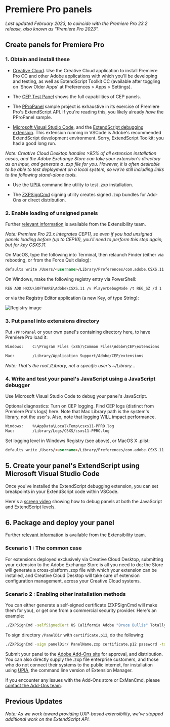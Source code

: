 # Premiere Pro panels

*Last updated February 2023, to coincide with the  Premiere Pro 23.2 release, also known as "Premiere Pro 2023".*

## Create panels for Premiere Pro

### 1. Obtain and install these

- [Creative Cloud](http://creative.adobe.com). Use the Creative Cloud
    application to install Premiere Pro CC and other Adobe applications with
    which you'll be developing and testing, as well as ExtendScript Toolkit CC
    (available after toggling on 'Show Older Apps' at Preferences > Apps > Settings). 

- The [CEP Test
    Panel](https://github.com/Adobe-CEP/CEP-Resources/tree/master/CEP_11.x/Samples/CEP_HTML_Test_Extension-10.0)
    shows the full capabilities of CEP panels.

- The [PProPanel](https://github.com/Adobe-CEP/Samples/tree/master/PProPanel)
    sample project is exhaustive in its exercise of Premiere Pro's ExtendScript
    API. If you're reading this, you likely already _have_ the PProPanel sample.
    
- [Microsoft Visual Studio Code](https://visualstudio.microsoft.com/vs/), and the [ExtendScript debugging extension](https://marketplace.visualstudio.com/items?itemName=Adobe.extendscript-debug). This extension running in VSCode is Adobe's recommended ExtendScript development environment. Sorry, ExtendScript Toolkit; you had a good long run.

*Note: Creative Cloud Desktop handles >95% of all extension installation cases, and the Adobe Exchange Store can take your extension's directory as an input, and generate a .zxp file for you. However, it is often desirable to be able to test deployment on a local system, so we're still including links to the following stand-alone tools.*

- Use the [UPIA](https://helpx.adobe.com/creative-cloud/help/working-from-the-command-line.html) command line
    utility to test .zxp installation.

- The
    [ZXPSignCmd](https://github.com/Adobe-CEP/CEP-Resources/tree/master/ZXPSignCMD)
    signing utility creates signed .zxp bundles for Add-Ons or direct
    distribution.

### 2. Enable loading of unsigned panels

Further [relevant information](https://medium.com/adobetech/how-to-create-your-first-adobe-panel-in-6-easy-steps-f8bd4ed5778) is available from the Extensibility team.

*Note: Premiere Pro 23.x integrates CEP11, so even if you had unsigned panels
loading before (up to CEP10), you'll need to perform this step again, but for key CSXS.11.*

On MacOS, type the following into Terminal, then relaunch Finder (either via
rebooting, or from the Force Quit dialog):

```html
defaults write /Users/<username>/Library/Preferences/com.adobe.CSXS.11.plist PlayerDebugMode 1
```


On Windows, make the following registry entry via PowerShell:
```
REG ADD HKCU\SOFTWARE\Adobe\CSXS.11 /v PlayerDebugMode /t REG_SZ /d 1
```

or via the Registry Editor application (a new Key, of type String):

![Registry image](payloads/Registry.png)

### 3. Put panel into extensions directory

Put `/PProPanel` or your own panel's containing directory here, to have Premiere
Pro load it:

```html
Windows:    C:\Program Files (x86)\Common Files\Adobe\CEP\extensions

Mac:        /Library/Application Support/Adobe/CEP/extensions
```

*Note: That's the root /Library, not a specific user's ~/Library...*
### 4. Write and test your panel's JavaScript using a JavaScript debugger

Use Microsoft Visual Studio Code to debug your panel's JavaScript.

Optional diagnostics: Turn on CEP logging. Find CEP logs (distinct from Premiere
Pro's logs) here. Note that Mac Library path is the system's library, not the
user's. Also, note that logging WILL impact performance.

```html
Windows:    %\AppData\Local\Temp\csxs11-PPRO.log
Mac:        /Library/Logs/CSXS/csxs11-PPRO.log
```

Set logging level in Windows Registry (see above), or MacOS X .plist:

```html
defaults write /Users/<username>/Library/Preferences/com.adobe.CSXS.11.plist LogLevel 6
```

## 5. Create your panel's ExtendScript using Microsoft Visual Studio Code

Once you've installed the ExtendScript debugging extension, you can set breakpoints in your ExtendScript code within VSCode. 


Here's a [screen video](https://shared-assets.adobe.com/link/8c35be84-22fb-40fa-7715-b3fd94f474a6)
showing how to debug panels at both the JavaScript and ExtendScript levels.

## 6. Package and deploy your panel

Further [relevant information](https://github.com/Adobe-CEP/Getting-Started-guides/tree/master/Package%20Distribute%20Install) is available from the Extensibility team.

### Scenario 1 : The common case

For extensions deployed exclusively via Creative Cloud Desktop, submitting your extension to the Adobe Exchange Store is all you need to do; the Store will generate a cross-platform .zxp file with which your extension can be installed, and Creative Cloud Desktop will take care of extension configuration management, across your Creative Cloud systems.

### Scenario 2 : Enabling other installation methods

You can either generate a self-signed certificate (ZXPSignCmd will make them for you), or get one from a commercial security provider. Here's an example:

```bash
./ZXPSignCmd -selfSignedCert US California Adobe "Bruce Bullis" TotallySecurePassword certificate.p12
```

To sign directory `/PanelDir` with `certificate.p12`, do the following:

```bash
./ZXPSignCmd -sign panelDir/ PanelName.zxp certificate.p12 password -tsa http://timestamp.digicert.com/
```

Submit your panel to the [Adobe Add-Ons
site](https://www.adobeexchange.com/producer) for approval, and distribution.
You can also directly supply the .zxp file enterprise customers, and those who
do not connect their systems to the public internet, for installation using
[UPIA](https://helpx.adobe.com/creative-cloud/help/working-from-the-command-line.html), the command line version
of Extension Manager.

If you encounter any issues with the Add-Ons store or ExManCmd, please [contact
the Add-Ons team](mailto:avetting@adobe.com).

## Previous Updates

*Note: As we work toward providing UXP-based extensibility, we've stopped additional work on the ExtendScript API.*
